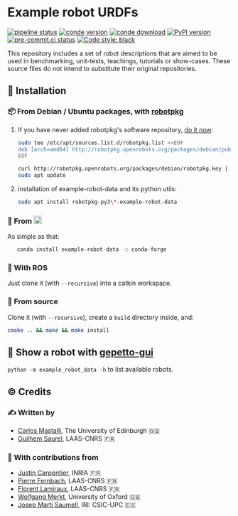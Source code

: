 # Example robot URDFs

[![pipeline status](https://gitlab.laas.fr/gepetto/example-robot-data/badges/master/pipeline.svg)](https://gitlab.laas.fr/gepetto/example-robot-data/-/commits/master)
[![conde version](https://img.shields.io/conda/vn/conda-forge/example-robot-data.svg)](https://anaconda.org/conda-forge/example-robot-data)
[![conde download](https://anaconda.org/conda-forge/example-robot-data/badges/downloads.svg)](https://anaconda.org/conda-forge/example-robot-data)
[![PyPI version](https://badge.fury.io/py/example-robot-data.svg)](https://badge.fury.io/py/example-robot-data)
[![pre-commit.ci status](https://results.pre-commit.ci/badge/github/gepetto/example-robot-data/master.svg)](https://results.pre-commit.ci/latest/github/gepetto/example-robot-data/master)
[![Code style: black](https://img.shields.io/badge/code%20style-black-000000.svg)](https://github.com/psf/black)


This repository includes a set of robot descriptions that are aimed to be used in benchmarking, unit-tests, teachings,
tutorials or show-cases. These source files do not intend to substitute their original repositories.

## :penguin: Installation

### :package: From Debian / Ubuntu packages, with [robotpkg](http://robotpkg.openrobots.org)

1. If you have never added robotpkg's software repository, [do it now](http://robotpkg.openrobots.org/debian.html):
   ```bash
   sudo tee /etc/apt/sources.list.d/robotpkg.list <<EOF
   deb [arch=amd64] http://robotpkg.openrobots.org/packages/debian/pub $(lsb_release -sc) robotpkg
   EOF

   curl http://robotpkg.openrobots.org/packages/debian/robotpkg.key | sudo apt-key add -
   sudo apt update
   ```

2. installation of example-robot-data and its python utils:
   ```bash
   sudo apt install robotpkg-py3\*-example-robot-data
   ```

### :snake: From <img src="https://s3.amazonaws.com/conda-dev/conda_logo.svg" height="18">

As simple as that:
```bash
   conda install example-robot-data -c conda-forge
```

### :turtle: With ROS

Just clone it (with `--recursive`) into a catkin workspace.

### :file_folder: From source

Clone it (with `--recursive`), create a `build` directory inside, and:
```bash
cmake .. && make && make install
```

## :robot: Show a robot with [gepetto-gui](https://github.com/gepetto/gepetto-viewer-corba)

`python -m example_robot_data -h` to list available robots.

## :copyright: Credits

### :writing_hand: Written by

- [Carlos Mastalli](https://cmastalli.github.io/), The University of Edinburgh :uk:
- [Guilhem Saurel](https://github.com/nim65s), LAAS-CNRS :fr:

### :construction_worker: With contributions from

- [Justin Carpentier](https://jcarpent.github.io/), INRIA :fr:
- [Pierre Fernbach](https://pfernbach.github.io/), LAAS-CNRS :fr:
- [Florent Lamiraux](https://gepettoweb.laas.fr/index.php/Members/FlorentLamiraux), LAAS-CNRS :fr:
- [Wolfgang Merkt](http://www.wolfgangmerkt.com/research/), University of Oxford :uk:
- [Josep Martí Saumell](https://www.iri.upc.edu/staff/jmarti), IRI: CSIC-UPC :es:
